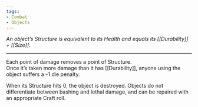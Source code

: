 ```yaml
---
tags:
- Combat
- Objects
---
```


_An object’s Structure is equivalent to its Health and equals its [[Durability]] + [[Size]]._

---

Each point of damage removes a point of Structure.\
Once it’s taken more damage than it has [[Durability]], anyone using the object suffers a –1 die penalty.

When its Structure hits 0, the object is destroyed. Objects do not differentiate between bashing and lethal damage, and can be repaired with an appropriate Craft roll.